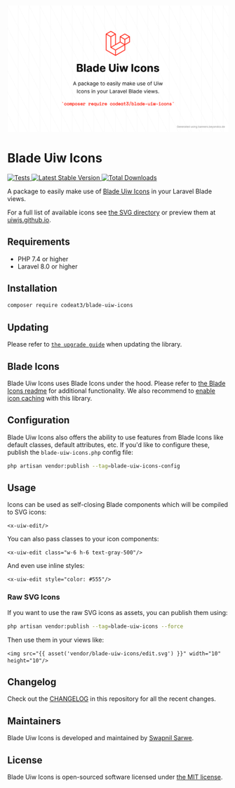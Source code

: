 <p align="center">
    <img src="./socialcard-blade-uiw-icons.png" width="1280" title="Social Card Blade Uiw Icons">
</p>

# Blade Uiw Icons

<a href="https://github.com/codeat3/blade-uiw-icons/actions?query=workflow%3ATests">
    <img src="https://github.com/codeat3/blade-uiw-icons/workflows/Tests/badge.svg" alt="Tests">
</a>
<a href="https://packagist.org/packages/codeat3/blade-uiw-icons">
    <img src="https://img.shields.io/packagist/v/codeat3/blade-uiw-icons" alt="Latest Stable Version">
</a>
<a href="https://packagist.org/packages/codeat3/blade-uiw-icons">
    <img src="https://img.shields.io/packagist/dt/codeat3/blade-uiw-icons" alt="Total Downloads">
</a>

A package to easily make use of [Blade Uiw Icons](https://github.com/uiwjs/icons) in your Laravel Blade views.

For a full list of available icons see [the SVG directory](resources/svg) or preview them at [uiwjs.github.io](https://uiwjs.github.io/icons/).

## Requirements

- PHP 7.4 or higher
- Laravel 8.0 or higher

## Installation

```bash
composer require codeat3/blade-uiw-icons
```

## Updating

Please refer to [`the upgrade guide`](UPGRADE.md) when updating the library.

## Blade Icons

Blade Uiw Icons uses Blade Icons under the hood. Please refer to [the Blade Icons readme](https://github.com/blade-ui-kit/blade-icons) for additional functionality. We also recommend to [enable icon caching](https://github.com/blade-ui-kit/blade-icons#caching) with this library.

## Configuration

Blade Uiw Icons also offers the ability to use features from Blade Icons like default classes, default attributes, etc. If you'd like to configure these, publish the `blade-uiw-icons.php` config file:

```bash
php artisan vendor:publish --tag=blade-uiw-icons-config
```

## Usage

Icons can be used as self-closing Blade components which will be compiled to SVG icons:

```blade
<x-uiw-edit/>
```

You can also pass classes to your icon components:

```blade
<x-uiw-edit class="w-6 h-6 text-gray-500"/>
```

And even use inline styles:

```blade
<x-uiw-edit style="color: #555"/>
```

### Raw SVG Icons

If you want to use the raw SVG icons as assets, you can publish them using:

```bash
php artisan vendor:publish --tag=blade-uiw-icons --force
```

Then use them in your views like:

```blade
<img src="{{ asset('vendor/blade-uiw-icons/edit.svg') }}" width="10" height="10"/>
```

## Changelog

Check out the [CHANGELOG](CHANGELOG.md) in this repository for all the recent changes.

## Maintainers

Blade Uiw Icons is developed and maintained by [Swapnil Sarwe](https://swapnilsarwe.com).

## License

Blade Uiw Icons is open-sourced software licensed under [the MIT license](LICENSE.md).
